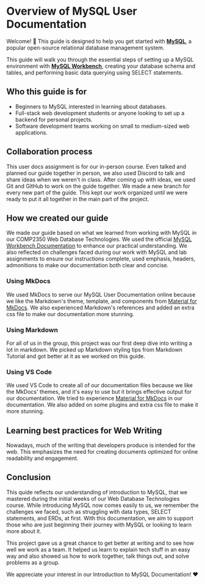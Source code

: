 # Overview of MySQL User Documentation

Welcome! :wave: This guide is designed to help you get started with [**MySQL**](https://www.mysql.com/), a popular open-source relational database management system.

This guide will walk you through the essential steps of setting up a MySQL environment with [**MySQL Workbench**](https://www.mysql.com/products/workbench/), creating your database schema and tables, and performing basic data querying using SELECT statements.

## Who this guide is for

- Beginners to MySQL interested in learning about databases.
- Full-stack web development students or anyone looking to set up a backend for personal projects.
- Software development teams working on small to medium-sized web applications.

## Collaboration process

This user docs assignment is for our in-person course. Even talked and planned our guide together in person, we also used Discord to talk and share ideas when we weren't in class. After coming up with ideas, we used Git and GitHub to work on the guide together. We made a new branch for every new part of the guide. This kept our work organized until we were ready to put it all together in the main part of the project.

## How we created our guide

We made our guide based on what we learned from working with MySQL in our COMP2350 Web Database Technologies. We used the official [MySQL Workbench Documentation](https://dev.mysql.com/doc/workbench/en/) to enhance our practical understanding. We also reflected on challenges faced during our work with MySQL and lab assignments to ensure our instructions complete, used emphasis, headers, admonitions to make our documentation both clear and concise.

### Using MkDocs

We used MkDocs to serve our MySQL User Documentation online because we like the Markdown's theme, template, and components from [Material for MkDocs](https://squidfunk.github.io/mkdocs-material/reference/). We also experienced Markdown's references and added an extra css file to make our documentation more stunning.

### Using Markdown

For all of us in the group, this project was our first deep dive into writing a lot in markdown. We picked up Markdown styling tips from Markdown Tutorial and got better at it as we worked on this guide.

### Using VS Code

We used VS Code to create all of our documentation files because we like the MkDocs' themes, and it's easy to use but it brings effective output for our documentation. We tried to experience [Material for MkDocs](https://squidfunk.github.io/mkdocs-material/reference/) in our documentation. We also added on some plugins and extra css file to make it more stunning. 

## Learning best practices for Web Writing

Nowadays, much of the writing that developers produce is intended for the web. This emphasizes the need for creating documents optimized for online readability and engagement.

## Conclusion

This quide reflects our understanding of introduction to MySQL, that we mastered during the initial weeks of our Web Database Technologies course. While introducing MySQL now comes easily to us, we remember the challenges we faced, such as struggling with data types, SELECT statements, and ERDs, at first. With this documentation, we aim to support those who are just beginning their journey with MySQL or looking to learn more about it.

This project gave us a great chance to get better at writing and to see how well we work as a team. It helped us learn to explain tech stuff in an easy way and also showed us how to work together, talk things out, and solve problems as a group.

We appreciate your interest in our Introduction to MySQL Documentation! :heart:
